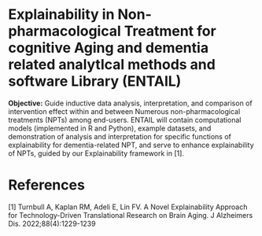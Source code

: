 # Explainability in Non-pharmacological Treatment for cognitive Aging and dementia related analytIcal methods and software Library (ENTAIL)

<b>Objective:</b> Guide inductive data analysis, interpretation, and comparison of intervention effect within and between Numerous non-pharmacological treatments (NPTs) among end-users. ENTAIL will contain computational models (implemented in R and Python), example datasets, and demonstration of analysis and interpretation for specific functions of explainability for dementia-related NPT, and serve to enhance explainability of NPTs, guided by our Explainability framework in [1].



<h1>References</h1>
[1] Turnbull A, Kaplan RM, Adeli E, Lin FV. A Novel Explainability Approach for Technology-Driven Translational Research on Brain Aging. J Alzheimers Dis. 2022;88(4):1229-1239
